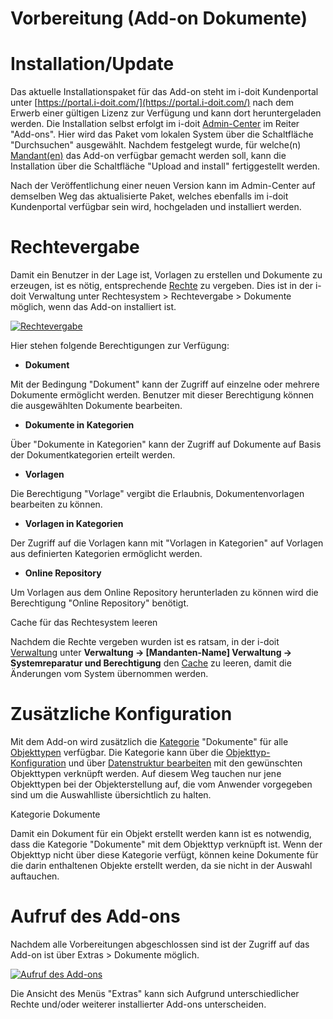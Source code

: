 # Vorbereitung (Add-on Dokumente)

Installation/Update
===================

Das aktuelle Installationspaket für das Add-on steht im i-doit Kundenportal unter [https://portal.i-doit.com/](https://portal.i-doit.com/) nach dem Erwerb einer gültigen Lizenz zur Verfügung und kann dort heruntergeladen werden. Die Installation selbst erfolgt im i-doit [Admin-Center](../../administration/admin-center.md) im Reiter "Add-ons". Hier wird das Paket vom lokalen System über die Schaltfläche "Durchsuchen" ausgewählt. Nachdem festgelegt wurde, für welche(n) [Mandant(en)](../../administration/mandantenfaehigkeit.md) das Add-on verfügbar gemacht werden soll, kann die Installation über die Schaltfläche "Upload and install" fertiggestellt werden.

Nach der Veröffentlichung einer neuen Version kann im Admin-Center auf demselben Weg das aktualisierte Paket, welches ebenfalls im i-doit Kundenportal verfügbar sein wird, hochgeladen und installiert werden.

Rechtevergabe
=============

Damit ein Benutzer in der Lage ist, Vorlagen zu erstellen und Dokumente zu erzeugen, ist es nötig, entsprechende [Rechte](../../effizientes-dokumentieren/rechteverwaltung/index.md) zu vergeben. Dies ist in der i-doit Verwaltung unter Rechtesystem > Rechtevergabe > Dokumente möglich, wenn das Add-on installiert ist.

[![Rechtevergabe](../../assets/images/de/i-doit-add-ons/documents/vorbereitung/1-vor.png)](../../assets/images/de/i-doit-add-ons/documents/vorbereitung/1-vor.png)

Hier stehen folgende Berechtigungen zur Verfügung:

*   **Dokument**

Mit der Bedingung "Dokument" kann der Zugriff auf einzelne oder mehrere Dokumente ermöglicht werden. Benutzer mit dieser Berechtigung können die ausgewählten Dokumente bearbeiten.

*   **Dokumente in Kategorien**

Über "Dokumente in Kategorien" kann der Zugriff auf Dokumente auf Basis der Dokumentkategorien erteilt werden.

*   **Vorlagen**

Die Berechtigung "Vorlage" vergibt die Erlaubnis, Dokumentenvorlagen bearbeiten zu können.

*   **Vorlagen in Kategorien**

Der Zugriff auf die Vorlagen kann mit "Vorlagen in Kategorien" auf Vorlagen aus definierten Kategorien ermöglicht werden.

*   **Online Repository**

Um Vorlagen aus dem Online Repository herunterladen zu können wird die Berechtigung "Online Repository" benötigt.

Cache für das Rechtesystem leeren

Nachdem die Rechte vergeben wurden ist es ratsam, in der i-doit [Verwaltung](../../administration/verwaltung/index.md) unter **Verwaltung → [Mandanten-Name] Verwaltung → Systemreparatur und Berechtigung** den [Cache](../../administration/verwaltung/mandanten-name-verwaltung/systemreparatur-und-bereinigung.md) zu leeren, damit die Änderungen vom System übernommen werden.

Zusätzliche Konfiguration
=========================

Mit dem Add-on wird zusätzlich die [Kategorie](../../grundlagen/struktur-it-dokumentation.md) "Dokumente" für alle [Objekttypen](../../grundlagen/struktur-it-dokumentation.md) verfügbar. Die Kategorie kann über die [Objekttyp-Konfiguration](../../grundlagen/benutzerdefinierte-objekttypen.md) und über [Datenstruktur bearbeiten](../../administration/verwaltung/datenstruktur/datenstruktur-bearbeiten.md) mit den gewünschten Objekttypen verknüpft werden. Auf diesem Weg tauchen nur jene Objekttypen bei der Objekterstellung auf, die vom Anwender vorgegeben sind um die Auswahlliste übersichtlich zu halten.

Kategorie Dokumente

Damit ein Dokument für ein Objekt erstellt werden kann ist es notwendig, dass die Kategorie "Dokumente" mit dem Objekttyp verknüpft ist. Wenn der Objekttyp nicht über diese Kategorie verfügt, können keine Dokumente für die darin enthaltenen Objekte erstellt werden, da sie nicht in der Auswahl auftauchen.

Aufruf des Add-ons
==================

Nachdem alle Vorbereitungen abgeschlossen sind ist der Zugriff auf das Add-on ist über Extras > Dokumente möglich.

[![Aufruf des Add-ons](../../assets/images/de/i-doit-add-ons/documents/vorbereitung/2-vor.png)](../../assets/images/de/i-doit-add-ons/documents/vorbereitung/2-vor.png)

Die Ansicht des Menüs "Extras" kann sich Aufgrund unterschiedlicher Rechte und/oder weiterer installierter Add-ons unterscheiden.
